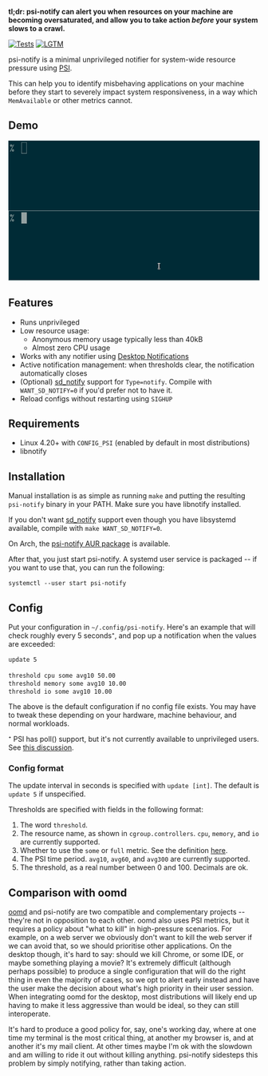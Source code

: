 **tl;dr: psi-notify can alert you when resources on your machine are becoming
oversaturated, and allow you to take action *before* your system slows to a
crawl.**

[![Tests](https://img.shields.io/travis/cdown/psi-notify/master.svg)](https://travis-ci.com/cdown/psi-notify)
[![LGTM](https://img.shields.io/lgtm/grade/cpp/github/cdown/psi-notify.svg?logo=lgtm&logoWidth=18)](https://lgtm.com/projects/g/cdown/psi-notify/alerts/?mode=list)

psi-notify is a minimal unprivileged notifier for system-wide resource pressure
using [PSI](https://facebookmicrosites.github.io/psi/).

This can help you to identify misbehaving applications on your machine before
they start to severely impact system responsiveness, in a way which
`MemAvailable` or other metrics cannot.

## Demo

![](demo.gif)

## Features

- Runs unprivileged
- Low resource usage:
  - Anonymous memory usage typically less than 40kB
  - Almost zero CPU usage
- Works with any notifier using [Desktop
  Notifications](http://www.galago-project.org/specs/notification/0.9/index.html)
- Active notification management: when thresholds clear, the notification
  automatically closes
- (Optional) [sd_notify][] support for `Type=notify`. Compile with
  `WANT_SD_NOTIFY=0` if you'd prefer not to have it.
- Reload configs without restarting using `SIGHUP`

## Requirements

- Linux 4.20+ with `CONFIG_PSI` (enabled by default in most distributions)
- libnotify

## Installation

Manual installation is as simple as running `make` and putting the resulting
`psi-notify` binary in your PATH. Make sure you have libnotify installed.

If you don't want [sd_notify][] support even though you have libsystemd available,
compile with `make WANT_SD_NOTIFY=0`.

On Arch, the [psi-notify AUR
package](https://aur.archlinux.org/packages/psi-notify/) is available.

After that, you just start psi-notify. A systemd user service is packaged -- if
you want to use that, you can run the following:

    systemctl --user start psi-notify

## Config

Put your configuration in `~/.config/psi-notify`. Here's an example that will
check roughly every 5 seconds⁺, and pop up a notification when the values are
exceeded:

```
update 5

threshold cpu some avg10 50.00
threshold memory some avg10 10.00
threshold io some avg10 10.00
```

The above is the default configuration if no config file exists. You may have
to tweak these depending on your hardware, machine behaviour, and normal
workloads.

⁺ PSI has poll() support, but it's not currently available to unprivileged
users. See [this
discussion](https://lore.kernel.org/lkml/20200424153859.GA1481119@chrisdown.name).

### Config format

The update interval in seconds is specified with `update [int]`. The default is
`update 5` if unspecified.

Thresholds are specified with fields in the following format:

1. The word `threshold`.
2. The resource name, as shown in `cgroup.controllers`. `cpu`, `memory`, and
   `io` are currently supported.
3. Whether to use the `some` or `full` metric. See the definition
   [here](https://facebookmicrosites.github.io/psi/docs/overview#pressure-metric-definitions).
4. The PSI time period. `avg10`, `avg60`, and `avg300` are currently supported.
5. The threshold, as a real number between 0 and 100. Decimals are ok.

## Comparison with oomd

[oomd](https://github.com/facebookincubator/oomd) and psi-notify are two
compatible and complementary projects -- they're not in opposition to each
other. oomd also uses PSI metrics, but it requires a policy about "what to
kill" in high-pressure scenarios. For example, on a web server we obviously
don't want to kill the web server if we can avoid that, so we should prioritise
other applications. On the desktop though, it's hard to say: should we kill
Chrome, or some IDE, or maybe something playing a movie? It's extremely
difficult (although perhaps possible) to produce a single configuration that
will do the right thing in even the majority of cases, so we opt to alert early
instead and have the user make the decision about what's high priority in their
user session. When integrating oomd for the desktop, most distributions will
likely end up having to make it less aggressive than would be ideal, so they
can still interoperate.

It's hard to produce a good policy for, say, one's working day, where at one
time my terminal is the most critical thing, at another my browser is, and at
another it's my mail client. At other times maybe I'm ok with the slowdown and
am willing to ride it out without killing anything. psi-notify sidesteps this
problem by simply notifying, rather than taking action.

[sd_notify]: https://www.freedesktop.org/software/systemd/man/sd_notify.html

